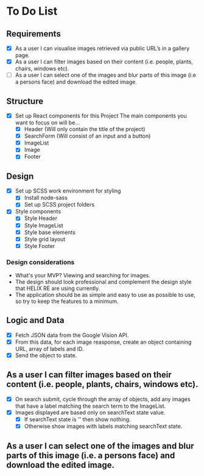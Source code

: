 # To Do List

## Requirements
- [x] As a user I can visualise images retrieved via public URL’s in a gallery page.
- [x] As a user I can filter images based on their content (i.e. people, plants, chairs, windows etc).
- [ ] As a user I can select one of the images and blur parts of this image (i.e a persons face) and
download the edited image.

## Structure
- [x] Set up React components for this Project
    The main components you want to focus on will be...
    - [x] Header (Will only contain the title of the project)
    - [x] SearchForm (Will consist of an input and a button)
    - [x] ImageList
    - [x] Image
    - [x] Footer
     
## Design
- [x] Set up SCSS work environment for styling
    - [x] Install node-sass
    - [x] Set up SCSS project folders

- [x] Style components
    - [x] Style Header
    - [x] Style ImageList
    - [x] Style base elements
    - [x] Style grid layout
    - [x] Style Footer

### Design considerations
 - What's your MVP? Viewing and searching for images.
 - The design should look professional and complement the design style that HELIX RE are using currently.
 - The application should be as simple and easy to use as possible to use, so try to keep the features to a minimum.


## Logic and Data
- [x] Fetch JSON data from the Google Vision API.
- [x] From this data, for each image reasponse, create an object containing URL, array of labels and ID.
- [x] Send the object to state. 

## As a user I can filter images based on their content (i.e. people, plants, chairs, windows etc).
- [x] On search submit, cycle through the array of objects, add any images that have a label matching the search term to the ImageList.
- [x] Images displayed are based only on searchText state value.
    - [x] If searchText state is '' then show nothing.
    - [x] Otherwise show images with labels matching searchText state.

## As a user I can select one of the images and blur parts of this image (i.e. a persons face) and download the edited image.